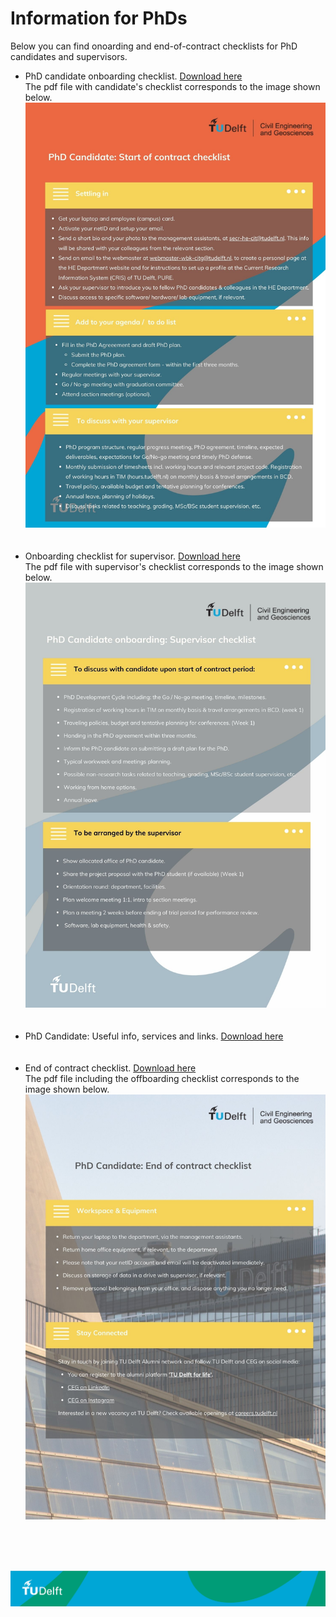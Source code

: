 # Information for PhDs 

Below you can find onoarding and end-of-contract checklists for PhD candidates and supervisors.

- PhD candidate onboarding checklist. [Download here](./Appendices/candidate_checklist.pdf)   <br>
  The pdf file with candidate's checklist corresponds to the image shown below.  <br>
  ![](./Appendices/candidate_checklist.jpg)
  <br>
  <br>
  <br>
- Onboarding checklist for supervisor. [Download here](./Appendices/supervisor_checklist.pdf) <!-- Note: this file is also referenced in the hiring of PhD/Postdocs, step 4.2 -->   <br>
  The pdf file with supervisor's checklist corresponds to the image shown below.
  <br>
  ![](./Appendices/supervisor_checklist.jpg)
  <br>
  <br>
  <br>
- PhD Candidate: Useful info, services and links. [Download here](./Appendices/phd_useful_info.pdf)
  <br>
  <br>
  <br>
- End of contract checklist. [Download here](./Appendices/offboarding_checklist.pdf)   <br>
  The pdf file including the offboarding checklist corresponds to the image shown below.
  <br>
  ![](./Appendices/offboarding_checklist.jpg)
 <br>
 <br> 
 <br>

![footer](../../figures/footer-tudelft.jpg)

